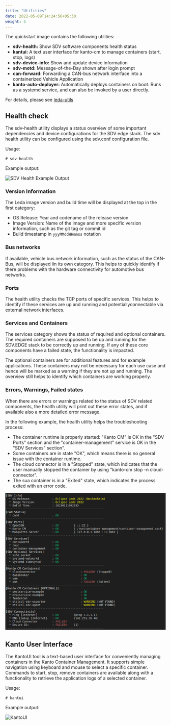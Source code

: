 ```yaml
---
title: "Utilities"
date: 2022-05-09T14:24:56+05:30
weight: 5
---
```


The quickstart image contains the following utilities:

- **sdv-health:** Show SDV software components health status
- **kantui:** A text user interface for kanto-cm to manage containers (start, stop, logs)
- **sdv-device-info:** Show and update device information
- **sdv-motd:** Message-of-the-Day shown after login prompt
- **can-forward:** Forwarding a CAN-bus network interface into a containerized Vehicle Application
- **kanto-auto-deployer:** Automatically deploys containers on boot. Runs as a systemd service, and can also be invoked by a user directly.

For details, please see [leda-utils](https://github.com/eclipse-leda/leda-utils/)

## Health check

The sdv-health utility displays a status overview of some important dependencies and device configurations for the SDV edge stack. The sdv health utility can be configured using the sdv.conf configuration file.

Usage:

    # sdv-health

Example output:

![SDV Health Example Output](https://raw.githubusercontent.com/eclipse-leda/leda-utils/main/assets/sdv-health.png)

### Version Information

The Leda image version and build time will be displayed at the top in the first category:

- OS Release: Year and codename of the release version
- Image Version: Name of the image and more specific version information, such as the git tag or commit id
- Build timestamp in `yyyMMddHHmmss` notation

### Bus networks

If available, vehicle bus network information, such as the status of the CAN-Bus, will be displayed iin its own category. This helps to quickly identify if there problems with the hardware connectivity for automotive bus networks.

### Ports

The health utility checks the TCP ports of specific services. This helps to identify if these services are up and running and potentiallyconnectable via external network interfaces.

### Services and Containers

The services category shows the status of required and optional containers. The required containers are supposed to be up and running for the SDV.EDGE stack to be correctly up and running. If any of these core components have a failed state, the functionality is impacted.

The optional containers are for additional features and for example applications. These containers may not be necessary for each use case and hence will be marked as a warning if they are not up and running. The overview still helps to identify which containers are working properly.

### Errors, Warnings, Failed states

When there are errors or warnings related to the status of SDV related components, the health utility will print out these error states, and if available also a more detailed error message.

In the following example, the health utility helps the troubleshooting process:

- The container runtime is properly started: "Kanto CM" is OK in the "SDV Ports" section and the "container-management" service is OK in the "SDV Services" section".
- Some containers are in state "OK", which means there is no general issue with the container runtime.
- The cloud connector is in a "Stopped" state, which indicates that the user manually stopped the container by using "kanto-cm stop -n cloud-connector".
- The sua container is in a "Exited" state, which indicates the process exited with an error code.

![SDV Health Example Errors](sdv-health-example-errors2.png)

## Kanto User Interface

The KantoUI tool is a text-based user interface for conveniently managing containers in the Kanto Container Management. It supports simple navigation using keyboard and mouse to select a specific container. Commands to start, stop, remove containers are available along with a functionality to retrieve the application logs of a selected container.

Usage:

    # kantui

Example output:

![KantoUI](https://raw.githubusercontent.com/eclipse-leda/leda-utils/main/src/rust/kanto-tui/misc/kantocmcurses-ss.png)

